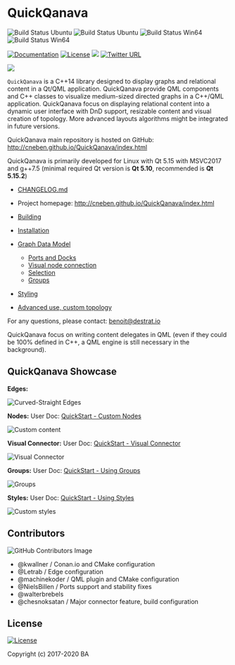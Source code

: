 # QuickQanava 

![Build Status Ubuntu](https://github.com/cneben/QuickQanava/actions/workflows/build-linux-master.yml/badge.svg) ![Build Status Ubuntu](https://github.com/cneben/QuickQanava/actions/workflows/build-linux-master.yml/badge.svg)
![Build Status Win64](https://github.com/cneben/QuickQanava/actions/workflows/build-win64-master.yml/badge.svg) ![Build Status Win64](https://github.com/cneben/QuickQanava/actions/workflows/build-win64-master.yml/badge.svg)

[![Documentation](https://img.shields.io/badge/docs-doxygen-blue.svg)](http://cneben.github.io/QuickQanava/)
[![License](https://img.shields.io/badge/License-BSD%203--Clause-blue.svg)](https://opensource.org/licenses/BSD-3-Clause)
![](https://img.shields.io/badge/version-1.0.0-blue.svg)
[![Twitter URL](https://img.shields.io/twitter/url/https/twitter.com/fold_left.svg?style=social&label=Follow%20%40QuickQanava)](https://twitter.com/QuickQanava)

![](https://github.com/cneben/QuickQanava/blob/master/doc/web/docs/images/home.png)

`QuickQanava` is a C++14 library designed to display graphs and relational content in a Qt/QML application. QuickQanava provide QML components and C++ classes to visualize medium-sized directed graphs in a C++/QML application. QuickQanava focus on displaying relational content into a dynamic user interface with DnD support, resizable content and visual creation of topology. More advanced layouts algorithms might be integrated in future versions.

QuickQanava main repository is hosted on GitHub: http://cneben.github.io/QuickQanava/index.html

QuickQanava is primarily developed for Linux with Qt 5.15 with MSVC2017 and g++7.5 (minimal required Qt version is **Qt 5.10**, recommended is **Qt 5.15.2**)

+ [CHANGELOG.md](CHANGELOG.md)
+ Project homepage: http://cneben.github.io/QuickQanava/index.html

+ [Building](./doc/BUILDING.md)

+ [Installation](http://cneben.github.io/QuickQanava/installation.html)
+ [Graph Data Model](http://cneben.github.io/QuickQanava/graph.html#data-model)
  + [Ports and Docks](http://cneben.github.io/QuickQanava/nodes.html#docks-and-ports)
  + [Visual node connection](http://cneben.github.io/QuickQanava/edges.html#visual-creation-of-edges)
  + [Selection](http://cneben.github.io/QuickQanava/nodes.html#selection)
  + [Groups](http://cneben.github.io/QuickQanava/nodes.html#grouping-nodes)
+ [Styling](http://cneben.github.io/QuickQanava/styles.html)
+ [Advanced use, custom topology](http://cneben.github.io/QuickQanava/advanced.html)


For any questions, please contact: benoit@destrat.io

QuickQanava focus on writing content delegates in QML (even if they could be 100% defined in C++, a QML engine is still necessary in the background).

## QuickQanava Showcase

**Edges:**

![Curved-Straight Edges](https://github.com/cneben/QuickQanava/blob/master/doc/web/docs/images/edges-curved-straight.gif) 

**Nodes:** User Doc:  [QuickStart - Custom Nodes](http://cneben.github.io/QuickQanava/nodes.html#defining-custom-nodes)

![Custom content](https://github.com/cneben/QuickQanava/blob/master/doc/web/docs/images/sample-nodes.gif)

**Visual Connector:** User Doc:  [QuickStart - Visual Connector](http://cneben.github.io/QuickQanava/edges.html#visual-connectors)

![Visual Connector](https://github.com/cneben/QuickQanava/blob/master/doc/web/docs/images/sample-dataflow-short.gif)

**Groups:** User Doc:  [QuickStart - Using Groups](http://cneben.github.io/QuickQanava/nodes.html#grouping-nodes)

![Groups](https://github.com/cneben/QuickQanava/blob/master/doc/web/docs/nodes/sample-groups.gif)

**Styles:** User Doc:  [QuickStart - Using Styles](http://cneben.github.io/QuickQanava/styles.html)

![Custom styles](https://github.com/cneben/QuickQanava/blob/master/doc/web/docs/images/sample-styles.gif)

## Contributors

![GitHub Contributors Image](https://contrib.rocks/image?repo=cneben/QuickQanava)

 - @kwallner / Conan.io and CMake configuration
 - @Letrab / Edge configuration
 - @machinekoder / QML plugin and CMake configuration
 - @NielsBillen / Ports support and stability fixes
 - @walterbrebels
 - @chesnoksatan / Major connector feature, build configuration

## License

[![License](https://img.shields.io/badge/License-BSD%203--Clause-blue.svg)](https://opensource.org/licenses/BSD-3-Clause)

Copyright (c) 2017-2020 BA

